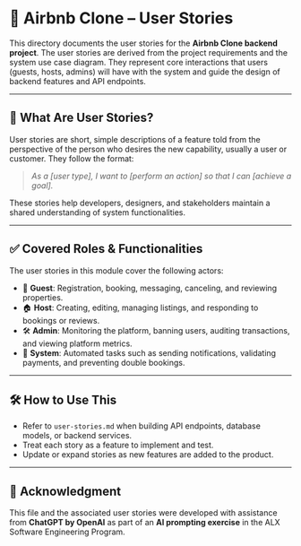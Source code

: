 # 📘 Airbnb Clone – User Stories

This directory documents the user stories for the **Airbnb Clone backend project**. The user stories are derived from the project requirements and the system use case diagram. They represent core interactions that users (guests, hosts, admins) will have with the system and guide the design of backend features and API endpoints.

---

## 📄 What Are User Stories?

User stories are short, simple descriptions of a feature told from the perspective of the person who desires the new capability, usually a user or customer. They follow the format:

> *As a [user type], I want to [perform an action] so that I can [achieve a goal].*

These stories help developers, designers, and stakeholders maintain a shared understanding of system functionalities.

---

## ✅ Covered Roles & Functionalities

The user stories in this module cover the following actors:

- 👤 **Guest**: Registration, booking, messaging, canceling, and reviewing properties.
- 🏠 **Host**: Creating, editing, managing listings, and responding to bookings or reviews.
- 🛠️ **Admin**: Monitoring the platform, banning users, auditing transactions, and viewing platform metrics.
- 🤖 **System**: Automated tasks such as sending notifications, validating payments, and preventing double bookings.

---

## 🛠 How to Use This

- Refer to `user-stories.md` when building API endpoints, database models, or backend services.
- Treat each story as a feature to implement and test.
- Update or expand stories as new features are added to the product.

---

## 🤝 Acknowledgment

This file and the associated user stories were developed with assistance from **ChatGPT by OpenAI** as part of an **AI prompting exercise** in the ALX Software Engineering Program.